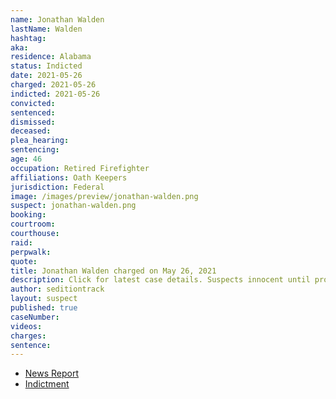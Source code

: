 ```yaml
---
name: Jonathan Walden
lastName: Walden
hashtag:
aka:
residence: Alabama
status: Indicted
date: 2021-05-26
charged: 2021-05-26
indicted: 2021-05-26
convicted:
sentenced:
dismissed:
deceased:
plea_hearing:
sentencing:
age: 46
occupation: Retired Firefighter
affiliations: Oath Keepers
jurisdiction: Federal
image: /images/preview/jonathan-walden.png
suspect: jonathan-walden.png
booking:
courtroom:
courthouse:
raid:
perpwalk:
quote:
title: Jonathan Walden charged on May 26, 2021
description: Click for latest case details. Suspects innocent until proven guilty.
author: seditiontrack
layout: suspect
published: true
caseNumber:
videos:
charges:
sentence:
---
```

- [News Report](https://www.thedailybeast.com/oath-keeper-jonathan-walden-brought-82-pound-german-shepherd-warrior-to-capitol-riots)
- [Indictment](https://www.justice.gov/usao-dc/press-release/file/1422696/download)
